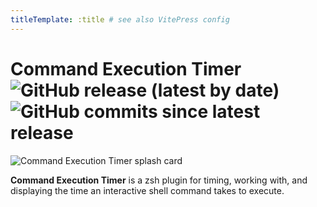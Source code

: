 ```yaml
---
titleTemplate: :title # see also VitePress config
---
```


# Command Execution Timer ![GitHub release (latest by date)](https://img.shields.io/github/v/release/olets/command-execution-timer) ![GitHub commits since latest release](https://img.shields.io/github/commits-since/olets/command-execution-timer/latest)

![Command Execution Timer splash card](/command-execution-timer-card.png)

**Command Execution Timer** is a zsh plugin for timing, working with, and displaying the time an interactive shell command takes to execute.
